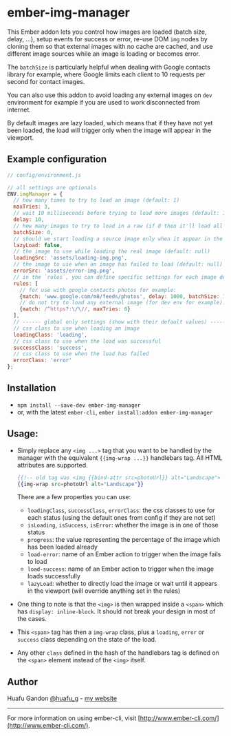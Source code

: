 # ember-img-manager

This Ember addon lets you control how images are loaded (batch size, delay, ...),
setup events for success or error, re-use DOM `img` nodes by cloning them so that
external images with no cache are cached, and use different image sources while an
image is loading or becomes error.

The `batchSize` is particularly helpful when dealing with Google contacts library for
example, where Google limits each client to 10 requests per second for contact images.

You can also use this addon to avoid loading any external images on `dev` environment
for example if you are used to work disconnected from internet.

By default images are lazy loaded, which means that if they have not yet been loaded,
the load will trigger only when the image will appear in the viewport.


## Example configuration

```js
// config/environment.js

// all settings are optionals
ENV.imgManager = {
  // how many times to try to load an image (default: 1)
  maxTries: 3,
  // wait 10 milliseconds before trying to load more images (default: 1)
  delay: 10,
  // how many images to try to load in a raw (if 0 then it'll load all at once) (default: 0)
  batchSize: 0,
  // should we start loading a source image only when it appear in the viewport (default: true)
  lazyLoad: false,
  // the image to use while loading the real image (default: null)
  loadingSrc: 'assets/loading-img.png',
  // the image to use when an image has failed to load (default: null)
  errorSrc: 'assets/error-img.png',
  // in the `rules`, you can define specific settings for each image depending on its `src` (default: null)
  rules: [
    // for use with google contacts photos for example:
    {match: 'www.google.com/m8/feeds/photos', delay: 1000, batchSize: 10},
    // do not try to load any external image (for dev env for example):
    {match: /^https?:\/\//, maxTries: 0}
  ],
  // ------ global only settings (show with their default values) -----
  // css class to use when loading an image
  loadingClass: 'loading',
  // css class to use when the load was successful
  successClass: 'success',
  // css class to use when the load has failed
  errorClass: 'error'
};
```

## Installation

* `npm install --save-dev ember-img-manager`
* or, with the latest `ember-cli`, `ember install:addon ember-img-manager`


## Usage:

* Simply replace any `<img ...>` tag that you want to be handled by the manager with the equivalent
`{{img-wrap ...}}` handlebars tag. All HTML attributes are supported.

    ```handlebars
    {{!-- old tag was <img {{bind-attr src=photoUrl}} alt="Landscape"> --}}
    {{img-wrap src=photoUrl alt="Landscape"}}
    ```

    There are a few properties you can use:
    - `loadingClass`, `successClass`, `errorClass`: the css classes to use for each status (using
    the default ones from config if they are not set)
    - `isLoading`, `isSuccess`, `isError`: whether the image is in one of those status
    - `progress`: the value representing the percentage of the image which has been loaded already
    - `load-error`: name of an Ember action to trigger when the image fails to load
    - `load-success`: name of an Ember action to trigger when the image loads successfully
    - `lazyLoad`: whether to directly load the image or wait until it appears in the viewport (will override anything set in the rules)

* One thing to note is that the `<img>` is then wrapped inside a `<span>` which has `display: inline-block`.
It should not break your design in most of the cases.
* This `<span>` tag has then a `img-wrap` class, plus a `loading`, `error` or `success` class depending
on the state of the load.
* Any other `class` defined in the hash of the handlebars tag is defined on the `<span>` element
instead of the `<img>` itself.


## Author

Huafu Gandon [@huafu_g](https://twitter.com/huafu_g) - [my website](http://huafu.github.io)

---

For more information on using ember-cli, visit [http://www.ember-cli.com/](http://www.ember-cli.com/).
